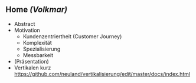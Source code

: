 ## Home _(Volkmar)_
- Abstract
- Motivation
  - Kundenzentriertheit (Customer Journey)
  - Komplexität
  - Spezialisierung
  - Messbarkeit
- (Präsentation)
- Vertikalen kurz
https://github.com/neuland/vertikalisierung/edit/master/docs/index.html
